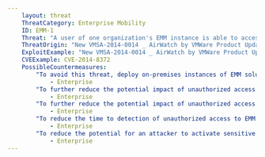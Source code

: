 ```yaml
---
    layout: threat
    ThreatCategory: Enterprise Mobility
    ID: EMM-1
    Threat: "A user of one organization's EMM instance is able to access information from another organization's EMM instance."
    ThreatOrigin: "New VMSA-2014-0014 _ AirWatch by VMWare Product Update Addresses Information Disclosure Vulnerabilities [^190]"
    ExploitExample: "New VMSA-2014-0014 _ AirWatch by VMWare Product Update Addresses Information Disclosure Vulnerabilities [^190]"
    CVEExample: CVE-2014-8372
    PossibleCountermeasures:
        "To avoid this threat, deploy on-premises instances of EMM solutions when possible.":
            - Enterprise
        "To further reduce the potential impact of unauthorized access to account and device data, configure the EMM solution to capture and store the minimum amount of device, user, and activity data as required to meet your broader mobile device security goals.":
            - Enterprise
        "To further reduce the potential impact of unauthorized access to account and device data, dissociate or anonymize the data provided to the EMM service as much as possible (e.g., map enterprise or personal identities to aliases provisioned within the EMM solution).":
            - Enterprise
        "To reduce the time to detection of unauthorized access to EMM administrative accounts, configure the EMM solution to audit system access and administrative actions, and establish procedures to review recent activity for indications of unauthorized access.":
            - Enterprise
        "To reduce the potential for an attacker to activate sensitive EMM functionality, such as remote wiping of enrolled devices, configure the EMM solution to require authorization by multiple administrators before such actions will execute.":
            - Enterprise
---
```

